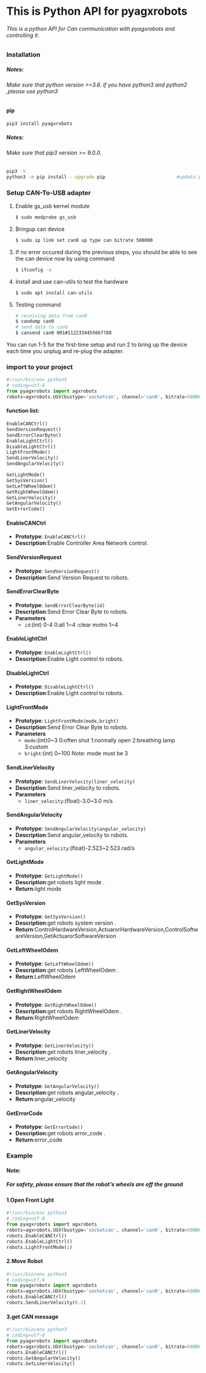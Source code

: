 # This is Python API for pyagxrobots

###### This is a python API for Can communication with pyagxrobots and controlling it.

### Installation

##### Notes:

###### Make sure that python version >=3.6. if you have python3 and python2 ,please use python3

#### pip

````bash
pip3 install pyagxrobots
````

##### Notes:

###### Make sure that pip3 version >= 9.0.0. 

```bash
pip3 -V     																				 #cheak the pip3 version
python3 -m pip install --upgrade pip                          #updata pip3
```

### Setup CAN-To-USB adapter

1. Enable gs_usb kernel module

   ```bash
   $ sudo modprobe gs_usb
   ```

2. Bringup can device

   ```bash
   $ sudo ip link set can0 up type can bitrate 500000
   ```

3. If no error occured during the previous steps, you should be able to see the can device now by using command

   ```bash
   $ ifconfig -a
   ```

4. Install and use can-utils to test the hardware

   ```bash
   $ sudo apt install can-utils
   ```

5. Testing command

   ```bash
   # receiving data from can0
   $ candump can0
   # send data to can0
   $ cansend can0 001#1122334455667788
   ```

You can run  1-5 for the first-time setup and run 2 to bring up the device each time you  unplug and re-plug the adapter.

### import to your project

```python
#!/usr/bin/env python3
# coding=utf-8
from pyagxrobots import agxrobots
robots=agxrobots.UGV(bustype='socketcan', channel='can0', bitrate=500000) 
```

#### function list:

```python
EnableCANCtrl()
SendVersionRequest()
SendErrorClearByte()
EnableLightCtrl()
DisableLightCtrl()
LightFrontMode()
SendLinerVelocity()
SendAngularVelocity()

GetLightMode()        
GetSysVersion()
GetLeftWheelOdem()
GetRightWheelOdem()
GetLinerVelocity()
GetAngularVelocity()
GetErrorCode()
```

#### EnableCANCtrl

- **Prototype**: `EnableCANCtrl()`
- **Description**:Enable Controller Area Network control.

#### SendVersionRequest

- **Prototype**: `SendVersionRequest()`
- **Description**:Send Version Request to robots.

#### SendErrorClearByte

- **Prototype**: `SendErrorClearByte(id)`
- **Description**:Send Error Clear Byte to robots.
- **Parameters**
  - `id`:(int) 0-4    0:all  1~4 :clear motro 1~4

#### EnableLightCtrl

- **Prototype**: `EnableLightCtrl()`
- **Description**:Enable Light control to robots.

#### DisableLightCtrl

- **Prototype**: `DisableLightCtrl()`
- **Description**:Enable Light control to robots.

#### LightFrontMode

- **Prototype**: `LightFrontMode(mode,bright)`
- **Description**:Send Error Clear Byte to robots.
- **Parameters**
  - `mode`:(int)0~3   0:often shut 1:normally open 2:breathing lamp  3:custom
  - `bright`:(int) 0~100  Note: mode must be 3

#### SendLinerVelocity

- **Prototype**: `SendLinerVelocity(liner_velocity)`
- **Description**:Send liner_velocity to robots.
- **Parameters**
  - `liner_velocity`:(float)-3.0~3.0 m/s

#### SendAngularVelocity

- **Prototype**: `SendAngularVelocity(angular_velocity)`
- **Description**:Send angular_velocity to robots.
- **Parameters**
  - `angular_velocity`:(float)-2.523~2.523  rad/s

#### GetLightMode

- **Prototype**: `GetLightMode()`
- **Description**:get robots light mode .
- **Return**:light mode

#### GetSysVersion

- **Prototype**: `GetSysVersion()`
- **Description**:get robots system version .
- **Return**:ControlHardwareVersion,ActuarorHardwareVersion,ControlSoftwareVersion,GetActuarorSoftwareVersion

#### GetLeftWheelOdem

- **Prototype**: `GetLeftWheelOdem()`
- **Description**:get robots LeftWheelOdem .
- **Return**:LeftWheelOdem

#### GetRightWheelOdem

- **Prototype**: `GetRightWheelOdem()`
- **Description**:get robots RightWheelOdem .
- **Return**:RightWheelOdem

#### GetLinerVelocity

- **Prototype**: `GetLinerVelocity()`
- **Description**:get robots liner_velocity .
- **Return**:liner_velocity

#### GetAngularVelocity

- **Prototype**: `GetAngularVelocity()`
- **Description**:get robots angular_velocity .
- **Return**:angular_velocity

#### GetErrorCode

- **Prototype**: `GetErrorCode()`
- **Description**:get robots error_code  .
- **Return**:error_code

### Example

#### Note:

##### For safety, please ensure that the robot's wheels are off the ground

#### 1.Open  Front Light

```python
#!/usr/bin/env python3
# coding=utf-8
from pyagxrobots import agxrobots
robots=agxrobots.UGV(bustype='socketcan', channel='can0', bitrate=500000) 
robots.EnableCANCtrl()
robots.EnableLightCtrl()
robots.LightFrontMode(1)
```

#### 2.Move Robot

```python
#!/usr/bin/env python3
# coding=utf-8
from pyagxrobots import agxrobots
robots=agxrobots.UGV(bustype='socketcan', channel='can0', bitrate=500000) 
robots.EnableCANCtrl()
robots.SendLinerVelocity(0.2)
```

#### 3.get CAN message

```python
#!/usr/bin/env python3
# coding=utf-8
from pyagxrobots import agxrobots
robots=agxrobots.UGV(bustype='socketcan', channel='can0', bitrate=500000) 
robots.EnableCANCtrl()
robots.GetAngularVelocity()
robots.GetLinerVelocity()
```
